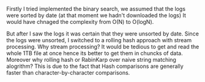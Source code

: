 Firstly I tried implemented the binary search, we assumed that the logs were sorted by date (at that moment we hadn't downloaded the logs) It would have chnaged the complexity from O(N) to O(logN).

But after I saw the logs it was certain that they were unsorted by date. 
Since the logs were unsorted, I switched to a rolling hash approach with stream processing.
Why stream processing? It would be tedious to get and read the whole 1TB file at once hence its better to get them in chuncks of data. Moreover why rolling hash or RabinKarp over naive string matching alogrithm? This is due to the fact that Hash comparisons are generally faster than character-by-character comparisons.


